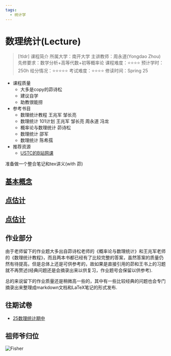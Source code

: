 ```yaml
---
tags:
  - 统计学
---
```




# 数理统计(Lecture)

> [!tldr] 课程简介
> 所属大学：南开大学
> 主讲教师：周永道(Yongdao Zhou)
> 先修要求：数学分析+高等代数+初等概率论
> 课程难度：⭐⭐⭐⭐
> 预计学时：250h
> 给分情况：⭐⭐⭐⭐⭐
> 考试难度：⭐⭐⭐⭐
> 修读时间：Spring 25

+ 课程质量
	+ 大多是copy的茆诗松
	+ 建议自学
    + 助教很能捞
+ 参考书目
	 + 数理统计教程 王兆军 邹长亮
	 + 数理统计 101计划 王兆军 邹长亮 周永道 冯龙
	 + 概率论与数理统计 茆诗松
	 + 数理统计 邵军
	 + 数理统计 陈希孺
 + 推荐资源
	 + [USTC的B站网课](https://www.bilibili.com/video/BV1Zq4y1C7Bs?spm_id_from=333.788.videopod.episodes&vd_source=483c12ed150608294868953a0c6e7078)


准备做一个整合笔记和tex讲义(with 茆)

## [基本概念](./Assets/基本概念.md)



## [点估计](./Assets/点估计.md)



## [点估计](./Assets/点估计.md)




## 作业部分

由于老师留下的作业题大多出自茆诗松老师的《概率论与数理统计》和王兆军老师的《数理统计教程》，而且两本书都已经有了比较完整的答案，虽然答案的质量仍然有待提高，但是总体上还是可供参考的，故如果是直接引用的茆和王书上的习题就不再赘述(经典问题还是会摘录出来以供复习，作业题号会保留以供参考).

总的来说留下的作业质量还是稍微高一些的，其中有一些比较经典的问题也会专门摘录出来整理成markdown文档和LaTeX笔记的形式发布.



## 往期试卷



+ [25数理统计期中](./Assets/25数理统计期中.md)





## 祖师爷归位



![Fisher](https://cdn.jsdelivr.net/gh/Eurekaimer/MyIMGs@main/img/R.A.Fisher.jpg)





















